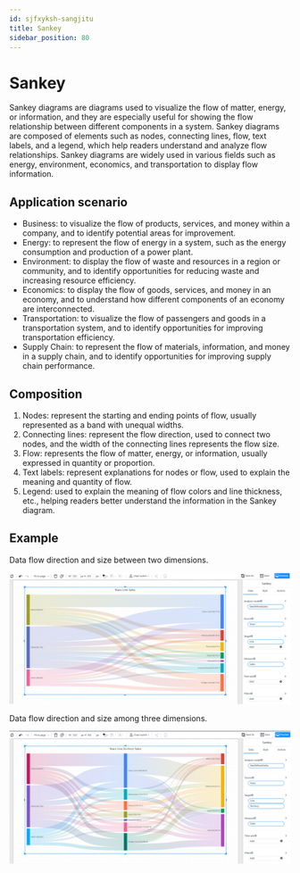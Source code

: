 ```yaml
---
id: sjfxyksh-sangjitu
title: Sankey
sidebar_position: 80
---
```

# Sankey

Sankey diagrams are diagrams used to visualize the flow of matter, energy, or information, and they are especially useful for showing the flow relationship between different components in a system. Sankey diagrams are composed of elements such as nodes, connecting lines, flow, text labels, and a legend, which help readers understand and analyze flow relationships. Sankey diagrams are widely used in various fields such as energy, environment, economics, and transportation to display flow information.

## Application scenario

- Business: to visualize the flow of products, services, and money within a company, and to identify potential areas for improvement.
- Energy: to represent the flow of energy in a system, such as the energy consumption and production of a power plant.
- Environment: to display the flow of waste and resources in a region or community, and to identify opportunities for reducing waste and increasing resource efficiency.
- Economics: to display the flow of goods, services, and money in an economy, and to understand how different components of an economy are interconnected.
- Transportation: to visualize the flow of passengers and goods in a transportation system, and to identify opportunities for improving transportation efficiency.
- Supply Chain: to represent the flow of materials, information, and money in a supply chain, and to identify opportunities for improving supply chain performance.

## Composition

1. Nodes: represent the starting and ending points of flow, usually represented as a band with unequal widths.
2. Connecting lines: represent the flow direction, used to connect two nodes, and the width of the connecting lines represents the flow size.
3. Flow: represents the flow of matter, energy, or information, usually expressed in quantity or proportion.
4. Text labels: represent explanations for nodes or flow, used to explain the meaning and quantity of flow.
5. Legend: used to explain the meaning of flow colors and line thickness, etc., helping readers better understand the information in the Sankey diagram.

## Example

Data flow direction and size between two dimensions.

![image-20230113182821364](../../../../../../static/img/en/datafor/visualizer/image-20230113182821364.png)


Data flow direction and size among three dimensions.

![image-20230113182922957](../../../../../../static/img/en/datafor/visualizer/image-20230113182922957.png)
